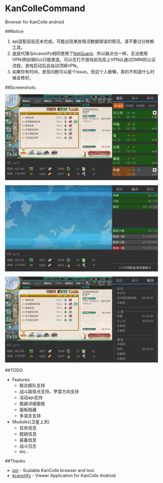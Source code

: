 # KanColleCommand
Browser for KanColle android

##Notice

1. api适配目前还未完成，可能出现某些情况数据错误的情况，请不要过分依赖工具。
2. 底层代理与kcanotify相同使用了[NetGuard](https://github.com/M66B/NetGuard)，所以缺点也一样，无法使用VPN(例如锅Go)只能直连。可以在打开游戏前先挂上VPN以通过DMM的认证流程，游戏启动后会自动顶掉VPN。
3. 如果你有时间，发现问题可以提个issue。但这个人极懒，真的不知道什么时候会修好。

##Screenshots

![Fleet](pics/device-2017-12-26-142658.png)

![Battle](pics/device-2017-12-26-142851.png)

![Dock](pics/device-2017-12-26-142618.png)

##TODO

* Features
	* 联合舰队支持
	* 战斗路径点支持，罗盘方向支持
	* 活动api支持
	* 舰娘详细面板
	* 面板隐藏
	* 多语言支持
* Modules(卫星上天)
	* 任务信息
	* 舰娘信息
	* 装备信息
	* 战斗日志
	* etc..

##Thanks
* [poi](https://github.com/poooi/poi) - Scalable KanColle browser and tool.
* [kcanotify](https://github.com/antest1/kcanotify) - Viewer Application for KanColle Android